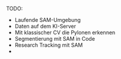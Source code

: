 TODO: 
- Laufende SAM-Umgebung
- Daten auf dem KI-Server
- Mit klassischer CV die Pylonen erkennen
- Segmentierung mit SAM in Code
- Research Tracking mit SAM
- 
